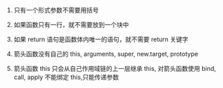 1. 只有一个形式参数不需要用括号

2. 如果函数只有一行，就不需要放到一个块中

3. 如果 return 语句是函数体内唯一的语句，就不需要 return 关键字

4. 箭头函数没有自己的 this, arguments, super, new.target, prototype

5. 箭头函数 this 只会从自己作用域链的上一层继承 this, 对箭头函数使用 bind, call, apply 不能绑定 this,只能传递参数
